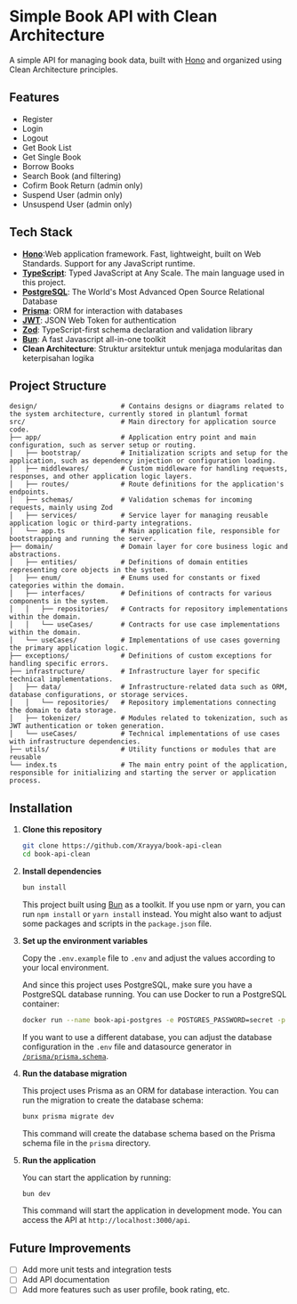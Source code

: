 # Simple Book API with Clean Architecture

A simple API for managing book data, built with [Hono](https://hono.dev) and organized using Clean Architecture principles.

## Features

- Register
- Login
- Logout
- Get Book List
- Get Single Book
- Borrow Books
- Search Book (and filtering)
- Cofirm Book Return (admin only)
- Suspend User (admin only)
- Unsuspend User (admin only)

## Tech Stack

- **[Hono](https://hono.dev)**:Web application framework. Fast, lightweight, built on Web Standards. Support for any JavaScript runtime.
- **[TypeScript](https://www.typescriptlang.org)**: Typed JavaScript at Any Scale. The main language used in this project.
- **[PostgreSQL](https://www.postgresql.org)**: The World's Most Advanced Open Source Relational Database
- **[Prisma](https://www.prisma.io)**: ORM for interaction with databases
- **[JWT](https://www.npmjs.com/package/jsonwebtoken)**: JSON Web Token for authentication
- **[Zod](https://zod.dev)**: TypeScript-first schema declaration and validation library
- **[Bun](https://bun.sh)**: A fast Javascript all-in-one toolkit
- **Clean Architecture**: Struktur arsitektur untuk menjaga modularitas dan keterpisahan logika

## Project Structure

```
design/                     # Contains designs or diagrams related to the system architecture, currently stored in plantuml format
src/                        # Main directory for application source code.
├── app/                    # Application entry point and main configuration, such as server setup or routing.
│   ├── bootstrap/          # Initialization scripts and setup for the application, such as dependency injection or configuration loading.
│   ├── middlewares/        # Custom middleware for handling requests, responses, and other application logic layers.
│   ├── routes/             # Route definitions for the application's endpoints.
│   ├── schemas/            # Validation schemas for incoming requests, mainly using Zod
│   ├── services/           # Service layer for managing reusable application logic or third-party integrations.
│   └── app.ts              # Main application file, responsible for bootstrapping and running the server.
├── domain/                 # Domain layer for core business logic and abstractions.
│   ├── entities/           # Definitions of domain entities representing core objects in the system.
│   ├── enum/               # Enums used for constants or fixed categories within the domain.
│   ├── interfaces/         # Definitions of contracts for various components in the system.
│   │   ├── repositories/   # Contracts for repository implementations within the domain.
│   │   └── useCases/       # Contracts for use case implementations within the domain.
│   └── useCases/           # Implementations of use cases governing the primary application logic.
├── exceptions/             # Definitions of custom exceptions for handling specific errors.
├── infrastructure/         # Infrastructure layer for specific technical implementations.
│   ├── data/               # Infrastructure-related data such as ORM, database configurations, or storage services.
│   │   └── repositories/   # Repository implementations connecting the domain to data storage.
│   ├── tokenizer/          # Modules related to tokenization, such as JWT authentication or token generation.
│   └── useCases/           # Technical implementations of use cases with infrastructure dependencies.
├── utils/                  # Utility functions or modules that are reusable
└── index.ts                # The main entry point of the application, responsible for initializing and starting the server or application process.
```

## Installation

1. **Clone this repository**

   ```bash
   git clone https://github.com/Xrayya/book-api-clean
   cd book-api-clean
   ```

2. **Install dependencies**

   ```bash
   bun install
   ```

   This project built using [Bun](https://bun.sh) as a toolkit. If you use npm or yarn, you can run `npm install` or `yarn install` instead. You might also want to adjust some packages and scripts in the `package.json` file.

3. **Set up the environment variables**

   Copy the `.env.example` file to `.env` and adjust the values according to your local environment.

   And since this project uses PostgreSQL, make sure you have a PostgreSQL database running. You can use Docker to run a PostgreSQL container:

   ```bash
   docker run --name book-api-postgres -e POSTGRES_PASSWORD=secret -p 5432:5432 -d postgres
   ```

   If you want to use a different database, you can adjust the database configuration in the `.env` file and datasource generator in [`/prisma/prisma.schema`](https://github.com/Xrayya/book-api-clean/blob/f0fcc2e8fa8d917d23c0861c0befa169bdbf6fe6/prisma/schema.prisma#L12).

4. **Run the database migration**

   This project uses Prisma as an ORM for database interaction. You can run the migration to create the database schema:

   ```bash
   bunx prisma migrate dev
   ```

   This command will create the database schema based on the Prisma schema file in the `prisma` directory.

5. **Run the application**

   You can start the application by running:

   ```bash
   bun dev
   ```

   This command will start the application in development mode. You can access the API at `http://localhost:3000/api`.

## Future Improvements

- [ ] Add more unit tests and integration tests
- [ ] Add API documentation
- [ ] Add more features such as user profile, book rating, etc.
